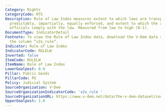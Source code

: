 ```yaml
---
Category: Rights
CategoryCode: RTS
Description: Rule of Law Index measures extent to which laws are transparently, independently,
  predictably, impartially, equally enforced, and extent to which the actions of government
  officials comply with the law. Measured from low to high (0-1).
DocumentType: IndicatorDetail
Footnote: To view the Rule of Law Index data, download the V-Dem data set and view
  the column “v2x_rule”.
Indicator: Rule of Law Index
IndicatorCode: RULELW
Inverted: false
ItemCode: RULELW
ItemName: Rule of Law Index
LowerGoalpost: 0.0
Pillar: Public Goods
PillarCode: PG
Policy: Judicial System
SourceOrganization: V-Dem
SourceOrganizationIndicatorCode: 'v2x_rule '
SourceOrganizationURL: https://www.v-dem.net/data/the-v-dem-dataset/country-year-v-dem-fullothers-v13/
UpperGoalpost: 1.0
---
```


